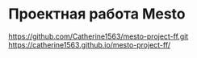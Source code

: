 # Проектная работа Mesto
https://github.com/Catherine1563/mesto-project-ff.git
https://catherine1563.github.io/mesto-project-ff/

